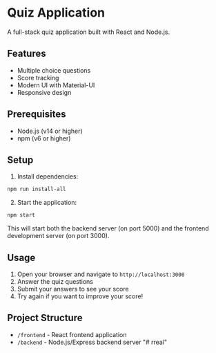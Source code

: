 # Quiz Application

A full-stack quiz application built with React and Node.js.

## Features

- Multiple choice questions
- Score tracking
- Modern UI with Material-UI
- Responsive design

## Prerequisites

- Node.js (v14 or higher)
- npm (v6 or higher)

## Setup

1. Install dependencies:
```bash
npm run install-all
```

2. Start the application:
```bash
npm start
```

This will start both the backend server (on port 5000) and the frontend development server (on port 3000).

## Usage

1. Open your browser and navigate to `http://localhost:3000`
2. Answer the quiz questions
3. Submit your answers to see your score
4. Try again if you want to improve your score!

## Project Structure

- `/frontend` - React frontend application
- `/backend` - Node.js/Express backend server "# rreal" 
